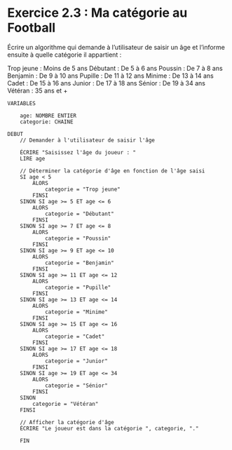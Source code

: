 # Exercice 2.3 : Ma catégorie au Football
Écrire un algorithme qui demande à l’utilisateur de saisir un âge et l’informe ensuite à quelle catégorie il appartient :

Trop jeune : Moins de 5 ans
Débutant : De 5 à 6 ans
Poussin : De 7 à 8 ans
Benjamin : De 9 à 10 ans
Pupille : De 11 à 12 ans
Minime : De 13 à 14 ans
Cadet : De 15 à 16 ans
Junior : De 17 à 18 ans
Sénior : De 19 à 34 ans
Vétéran : 35 ans et +


```
VARIABLES

    age: NOMBRE ENTIER
    categorie: CHAINE

DEBUT
    // Demander à l'utilisateur de saisir l'âge
    
    ÉCRIRE "Saisissez l'âge du joueur : "
    LIRE age

    // Déterminer la catégorie d'âge en fonction de l'âge saisi
    SI age < 5
        ALORS
            categorie = "Trop jeune"
        FINSI
    SINON SI age >= 5 ET age <= 6
        ALORS
            categorie = "Débutant"
        FINSI
    SINON SI age >= 7 ET age <= 8
        ALORS
            categorie = "Poussin"
        FINSI
    SINON SI age >= 9 ET age <= 10
        ALORS
            categorie = "Benjamin"
        FINSI
    SINON SI age >= 11 ET age <= 12
        ALORS
            categorie = "Pupille"
        FINSI
    SINON SI age >= 13 ET age <= 14
        ALORS
            categorie = "Minime"
        FINSI
    SINON SI age >= 15 ET age <= 16
        ALORS
            categorie = "Cadet"
        FINSI
    SINON SI age >= 17 ET age <= 18
        ALORS
            categorie = "Junior"
        FINSI
    SINON SI age >= 19 ET age <= 34
        ALORS
            categorie = "Sénior"
        FINSI
    SINON
        categorie = "Vétéran"
    FINSI

    // Afficher la catégorie d'âge
    ÉCRIRE "Le joueur est dans la catégorie ", categorie, "."

	FIN

```